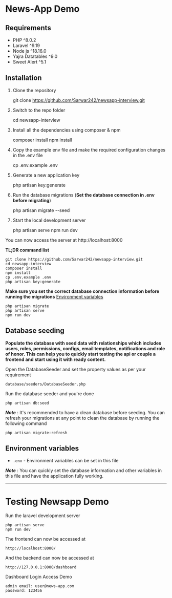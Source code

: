 
# News-App Demo


## Requirements

- PHP ^8.0.2
- Laravel ^9.19
- Node js ^18.16.0
- Yajra Datatables ^9.0
- Sweet Alert ^5.1


## Installation


1. Clone the repository

    git clone https://github.com/Sarwar242/newsapp-interview.git

2. Switch to the repo folder

    cd newsapp-interview

3. Install all the dependencies using composer & npm

    composer install
    npm install

4. Copy the example env file and make the required configuration changes in the .env file

    cp .env.example .env

5. Generate a new application key

    php artisan key:generate

6. Run the database migrations (**Set the database connection in .env before migrating**)

    php artisan migrate --seed

7. Start the local development server

    php artisan serve
    npm run dev

You can now access the server at http://localhost:8000

**TL;DR command list**

    git clone https://github.com/Sarwar242/newsapp-interview.git
    cd newsapp-interview
    composer install
    npm install
    cp .env.example .env
    php artisan key:generate
    
**Make sure you set the correct database connection information before running the migrations** [Environment variables](#environment-variables)

    php artisan migrate
    php artisan serve
    npm run dev

## Database seeding

**Populate the database with seed data with relationships which includes users, roles, permissions, configs, email templates, notifications and role of honor. This can help you to quickly start testing the api or couple a frontend and start using it with ready content.**

Open the DatabaseSeeder and set the property values as per your requirement

    database/seeders/DatabaseSeeder.php

Run the database seeder and you're done

    php artisan db:seed

***Note*** : It's recommended to have a clean database before seeding. You can refresh your migrations at any point to clean the database by running the following command

    php artisan migrate:refresh
    
## Environment variables

- `.env` - Environment variables can be set in this file

***Note*** : You can quickly set the database information and other variables in this file and have the application fully working.

----------

# Testing Newsapp Demo

Run the laravel development server

    php artisan serve
    npm run dev

The frontend can now be accessed at

    http://localhost:8000/

And the backend can now be accessed at

    http://127.0.0.1:8000/dashboard

Dashboard Login Access Demo

    admin email: user@news-app.com
    password: 123456
